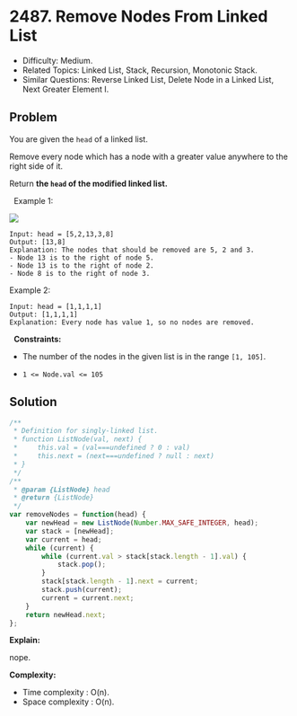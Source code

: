 # 2487. Remove Nodes From Linked List

- Difficulty: Medium.
- Related Topics: Linked List, Stack, Recursion, Monotonic Stack.
- Similar Questions: Reverse Linked List, Delete Node in a Linked List, Next Greater Element I.

## Problem

You are given the `head` of a linked list.

Remove every node which has a node with a greater value anywhere to the right side of it.

Return **the **`head`** of the modified linked list.**

 
Example 1:

![](https://assets.leetcode.com/uploads/2022/10/02/drawio.png)

```
Input: head = [5,2,13,3,8]
Output: [13,8]
Explanation: The nodes that should be removed are 5, 2 and 3.
- Node 13 is to the right of node 5.
- Node 13 is to the right of node 2.
- Node 8 is to the right of node 3.
```

Example 2:

```
Input: head = [1,1,1,1]
Output: [1,1,1,1]
Explanation: Every node has value 1, so no nodes are removed.
```

 
**Constraints:**


	
- The number of the nodes in the given list is in the range `[1, 105]`.
	
- `1 <= Node.val <= 105`



## Solution

```javascript
/**
 * Definition for singly-linked list.
 * function ListNode(val, next) {
 *     this.val = (val===undefined ? 0 : val)
 *     this.next = (next===undefined ? null : next)
 * }
 */
/**
 * @param {ListNode} head
 * @return {ListNode}
 */
var removeNodes = function(head) {
    var newHead = new ListNode(Number.MAX_SAFE_INTEGER, head);
    var stack = [newHead];
    var current = head;
    while (current) {
        while (current.val > stack[stack.length - 1].val) {
            stack.pop();
        }
        stack[stack.length - 1].next = current;
        stack.push(current);
        current = current.next;
    }
    return newHead.next;
};
```

**Explain:**

nope.

**Complexity:**

* Time complexity : O(n).
* Space complexity : O(n).
